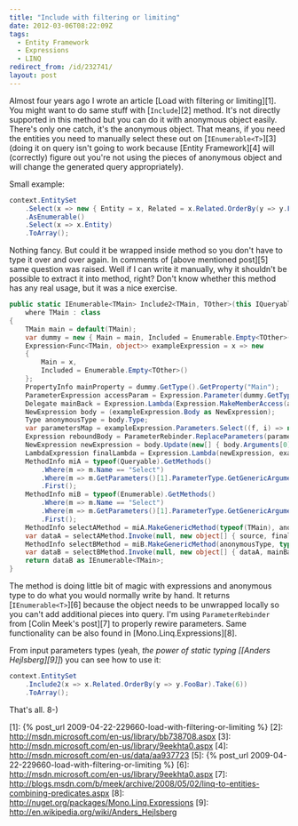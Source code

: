 ```yaml
---
title: "Include with filtering or limiting"
date: 2012-03-06T08:22:09Z
tags:
  - Entity Framework
  - Expressions
  - LINQ
redirect_from: /id/232741/
layout: post
---
```

Almost four years ago I wrote an article [Load with filtering or limiting][1]. You might want to do same stuff with [`Include`][2] method. It's not directly supported in this method but you can do it with anonymous object easily. There's only one catch, it's the anonymous object. That means, if you need the entities you need to manually select these out on [`IEnumerable<T>`][3] (doing it on query isn't going to work because [Entity Framework][4] will (correctly) figure out you're not using the pieces of anonymous object and will change the generated query appropriately).

Small example:

```csharp
context.EntitySet
	.Select(x => new { Entity = x, Related = x.Related.OrderBy(y => y.FooBar).Take(6) })
	.AsEnumerable()
	.Select(x => x.Entity)
	.ToArray();
```

Nothing fancy. But could it be wrapped inside method so you don't have to type it over and over again. In comments of [above mentioned post][5] same question was raised. Well if I can write it manually, why it shouldn't be possible to extract it into method, right? Don't know whether this method has any real usage, but it was a nice exercise.

```csharp
public static IEnumerable<TMain> Include2<TMain, TOther>(this IQueryable<TMain> source, Expression<Func<TMain, IEnumerable<TOther>>> path)
	where TMain : class
{
	TMain main = default(TMain);
	var dummy = new { Main = main, Included = Enumerable.Empty<TOther>() };
	Expression<Func<TMain, object>> exampleExpression = x => new
	{
		Main = x,
		Included = Enumerable.Empty<TOther>()
	};
	PropertyInfo mainProperty = dummy.GetType().GetProperty("Main");
	ParameterExpression accessParam = Expression.Parameter(dummy.GetType(), "x");
	Delegate mainBack = Expression.Lambda(Expression.MakeMemberAccess(accessParam, mainProperty), accessParam).Compile();
	NewExpression body = (exampleExpression.Body as NewExpression);
	Type anonymousType = body.Type;
	var parametersMap = exampleExpression.Parameters.Select((f, i) => new { f, s = path.Parameters[i] }).ToDictionary(p => p.s, p => p.f);
	Expression reboundBody = ParameterRebinder.ReplaceParameters(parametersMap, path.Body);
	NewExpression newExpression = body.Update(new[] { body.Arguments[0], reboundBody });
	LambdaExpression finalLambda = Expression.Lambda(newExpression, exampleExpression.Parameters);
	MethodInfo miA = typeof(Queryable).GetMethods()
		.Where(m => m.Name == "Select")
		.Where(m => m.GetParameters()[1].ParameterType.GetGenericArguments()[0].GetGenericArguments().Count() == 2)
		.First();
	MethodInfo miB = typeof(Enumerable).GetMethods()
		.Where(m => m.Name == "Select")
		.Where(m => m.GetParameters()[1].ParameterType.GetGenericArguments().Count() == 2)
		.First();
	MethodInfo selectAMethod = miA.MakeGenericMethod(typeof(TMain), anonymousType);
	var dataA = selectAMethod.Invoke(null, new object[] { source, finalLambda });
	MethodInfo selectBMethod = miB.MakeGenericMethod(anonymousType, typeof(TMain));
	var dataB = selectBMethod.Invoke(null, new object[] { dataA, mainBack });
	return dataB as IEnumerable<TMain>;
}
```

The method is doing little bit of magic with expressions and anonymous type to do what you would normally write by hand. It returns [`IEnumerable<T>`][6] because the object needs to be unwrapped locally so you can't add additional pieces into query. I'm using `ParameterRebinder` from [Colin Meek's post][7] to properly rewire parameters. Same functionality can be also found in [Mono.Linq.Expressions][8].

From input parameters types (yeah, _the power of static typing [[Anders Hejlsberg][9]]_) you can see how to use it:

```csharp
context.EntitySet
	.Include2(x => x.Related.OrderBy(y => y.FooBar).Take(6))
	.ToArray();
```

That's all. 8-)

[1]: {% post_url 2009-04-22-229660-load-with-filtering-or-limiting %}
[2]: http://msdn.microsoft.com/en-us/library/bb738708.aspx
[3]: http://msdn.microsoft.com/en-us/library/9eekhta0.aspx
[4]: http://msdn.microsoft.com/en-us/data/aa937723
[5]: {% post_url 2009-04-22-229660-load-with-filtering-or-limiting %}
[6]: http://msdn.microsoft.com/en-us/library/9eekhta0.aspx
[7]: http://blogs.msdn.com/b/meek/archive/2008/05/02/linq-to-entities-combining-predicates.aspx
[8]: http://nuget.org/packages/Mono.Linq.Expressions
[9]: http://en.wikipedia.org/wiki/Anders_Hejlsberg